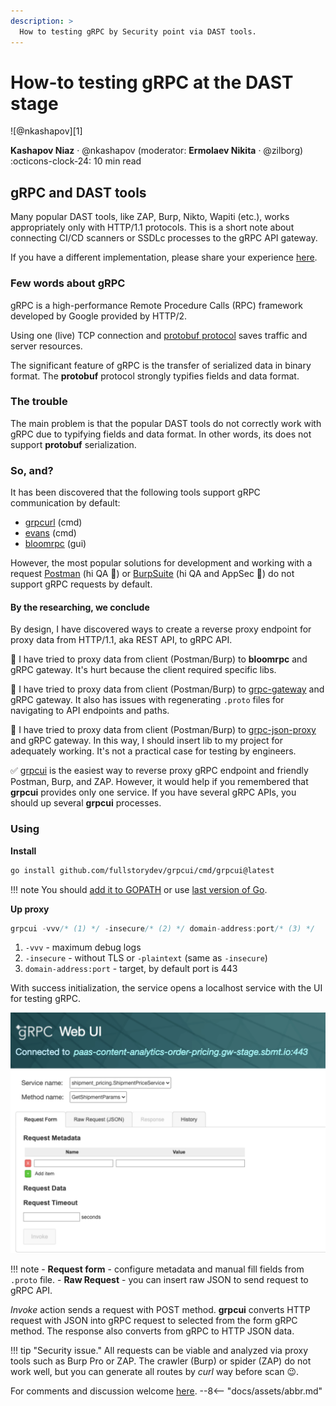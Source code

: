 ```yaml
---
description: >
  How to testing gRPC by Security point via DAST tools.
---
```


# How-to testing gRPC at the DAST stage

<aside class="mdx-author" markdown="1">
![@nkashapov][1]

<span>__Kashapov Niaz__ · @nkashapov (moderator: __Ermolaev Nikita__ · @zilborg)</span>
<span>
:octicons-clock-24: 10 min read
</span>
</aside>

[1]: https://avatars.githubusercontent.com/u/31585766

## gRPC and DAST tools

Many popular DAST tools, like ZAP, Burp, Nikto, Wapiti (etc.), works appropriately only with HTTP/1.1 protocols.
This is a short note about connecting CI/CD scanners or SSDLc processes to the gRPC API gateway. 

If you have a different implementation, please share your experience [here](https://github.com/Zilborg/zilborg.github.io/discussions/8).   

### Few words about gRPC

gRPC is a high-performance Remote Procedure Calls (RPC) framework developed by Google provided by HTTP/2. 

Using one (live) TCP connection and [protobuf protocol](https://developers.google.com/protocol-buffers) saves traffic and server resources.

The significant feature of gRPC is the transfer of serialized data in binary format. The **protobuf** protocol strongly typifies fields and data format.

### The trouble

The main problem is that the popular DAST tools do not correctly work with gRPC due to typifying fields and data format. In other words, its does not support **protobuf** serialization.

### So, and?

It has been discovered that the following tools support gRPC communication by default:

- [grpcurl](https://github.com/fullstorydev/grpcurl) (cmd)
- [evans](https://github.com/ktr0731/evans) (cmd) 
- [bloomrpc](https://github.com/bloomrpc/bloomrpc) (gui)

However, the most popular solutions for development and working with a request [Postman](https://www.postman.com/product/what-is-postman/) (hi QA 👋) or [BurpSuite](https://portswigger.net/burp) (hi QA and AppSec 👋) do not support gRPC requests by default. 

#### By the researching, we conclude

By design, I have discovered ways to create a reverse proxy endpoint for proxy data from HTTP/1.1, aka REST API, to gRPC API.

🚩 I have tried to proxy data from client (Postman/Burp) to **bloomrpc** and gRPC gateway. It's hurt because the client required specific libs.

🚩 I have tried to proxy data from client (Postman/Burp) to [grpc-gateway](https://github.com/grpc-ecosystem/grpc-gateway) and gRPC gateway. It also has issues with regenerating `.proto` files for navigating to API endpoints and paths.

🚩 I have tried to proxy data from client (Postman/Burp) to [grpc-json-proxy](https://github.com/jnewmano/grpc-json-proxy) and gRPC gateway. In this way, I should insert lib to my project for adequately working. It's not a practical case for testing by engineers.  

✅ [grpcui](https://github.com/fullstorydev/grpcui) is the easiest way to reverse proxy gRPC endpoint and friendly Postman, Burp, and ZAP. However, it would help if you remembered that **grpcui** provides only one service. If you have several gRPC APIs, you should up several **grpcui** processes.

### Using

**Install**
``` bash
go install github.com/fullstorydev/grpcui/cmd/grpcui@latest
```
!!! note
    You should [add it to GOPATH](https://golang.org/doc/gopath_code) or use [last version of Go](https://lakefs.io/managing-multiple-go-versions-with-go/).

**Up proxy**

``` javascript 
grpcui -vvv/* (1) */ -insecure/* (2) */ domain-address:port/* (3) */
```

1. `-vvv` - maximum debug logs
2. `-insecure` - without TLS or `-plaintext` (same as `-insecure`) 
3. `domain-address:port` - target, by default port is 443


With success initialization, the service opens a localhost service with the UI for testing gRPC.

![Screenshot](grpc_security_testing.assets/Screenshot_1.png)

!!! note 
    - **Request form** - configure metadata and manual fill fields from `.proto` file. 
    - **Raw Request** - you can insert raw JSON to send request to gRPC API.

*Invoke* action sends a request with POST method. **grpcui** converts HTTP request with JSON into gRPC request to selected from the form gRPC method. The response also converts from gRPC to HTTP JSON data.

!!! tip "Security issue."
    All requests can be viable and analyzed via proxy tools such as Burp Pro or ZAP. 
    The crawler (Burp) or spider (ZAP) do not work well, but you can generate all routes by *curl* way before scan 😉.    


For comments and discussion welcome [here](https://github.com/Zilborg/zilborg.github.io/discussions/8).
--8<-- "docs/assets/abbr.md"

